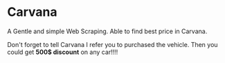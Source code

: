 # Carvana
A Gentle and simple Web Scraping. Able to find best price in Carvana.

Don't forget to tell Carvana I refer you to purchased the vehicle. Then you could get **500$ discount** on any car!!!!
